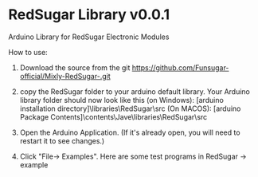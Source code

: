 # RedSugar Library v0.0.1

Arduino Library for RedSugar Electronic Modules

How to use:

1. Download the source from the git https://github.com/Funsugar-official/Mixly-RedSugar-.git

2. copy the RedSugar folder to your arduino default library. Your Arduino library folder should now look like this 
   (on Windows): [arduino installation directory]\libraries\RedSugar\src
   (On MACOS): [arduino Package Contents]\contents\Jave\libraries\RedSugar\src

3. Open the Arduino Application. (If it's already open, you will need to restart it to see changes.)

4. Click "File-> Examples". Here are some test programs in RedSugar -> example


